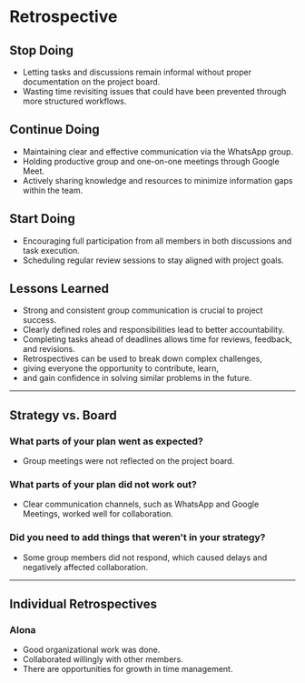 # Retrospective

## Stop Doing

- Letting tasks and discussions remain informal without proper
  documentation on the project board.  
- Wasting time revisiting issues that could have been
  prevented through more structured workflows.

## Continue Doing

- Maintaining clear and effective communication via the WhatsApp group.  
- Holding productive group and one-on-one meetings through Google Meet.  
- Actively sharing knowledge and resources to minimize
  information gaps within the team.

## Start Doing

- Encouraging full participation from all members in both
 discussions and task execution.  
- Scheduling regular review sessions to stay aligned with project goals.

## Lessons Learned

- Strong and consistent group communication is crucial to project success.  
- Clearly defined roles and responsibilities lead to better accountability.  
- Completing tasks ahead of deadlines allows time for reviews,
  feedback, and revisions.  
- Retrospectives can be used to break down complex challenges,
- giving everyone the opportunity to contribute, learn,
- and gain confidence in solving similar problems in the future.

---

## Strategy vs. Board

### What parts of your plan went as expected?

- Group meetings were not reflected on the project board.
  
### What parts of your plan did not work out?

- Clear communication channels, such as WhatsApp and Google
  Meetings, worked well for collaboration.

### Did you need to add things that weren't in your strategy?

- Some group members did not respond, which caused delays
  and negatively affected collaboration.

---

## Individual Retrospectives

### Alona

- Good organizational work was done.
- Collaborated willingly with other members.
- There are opportunities for growth in time management.
